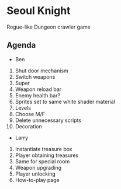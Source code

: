 # Seoul Knight
Rogue-like Dungeon crawler game

## Agenda
* Ben
1. Shut door mechanism
2. Switch weapons
3. Super
4. Weapon reload bar
5. Enemy health bar?
6. Sprites set to same white shader material
7. Levels
8. Choose M/F
9. Delete unnecessary scripts
10. Decoration

* Larry
1. Instantiate treasure box
2. Player obtaining treasures
3. Same for special room
4. Weapon upgrading
5. Player unlocking
6. How-to-play page
